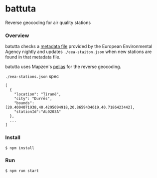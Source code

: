 # battuta
Reverse geocoding for air quality stations

### Overview

batutta checks a [metadata file](http://discomap.eea.europa.eu/map/fme/metadata/PanEuropean_metadata.csv) provided by the European Environmental Agency nightly and updates `./eea-staiton.json` when new stations are found in that metadata file.

batutta uses Mapzen's [pelias](https://github.com/pelias/pelias) for the reverse geocoding.

`./eea-stations.json` spec

```
[
  {
    "location": "Tiranë",
    "city": "Durrës",
    "bounds":[20.4004071938,40.4295094918,20.8659434619,40.7186423442],
    "stationId":"AL0203A"
  },
  ...
]
```

### Install

`$ npm install`

### Run

`$ npm run start`
